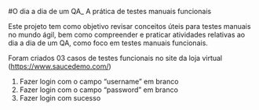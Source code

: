 #O dia a dia de um QA_ A prática de testes manuais funcionais

Este projeto tem como objetivo revisar conceitos úteis para testes manuais no mundo ágil, bem como compreender e praticar atividades relativas ao dia a dia de um QA, como foco em testes manuais funcionais.

Foram criados 03 casos de testes funcionais no site da loja virtual (https://www.saucedemo.com/)

1.	Fazer login com o campo “username” em branco
2.	Fazer login com o campo “password” em branco
3.	Fazer login com sucesso

